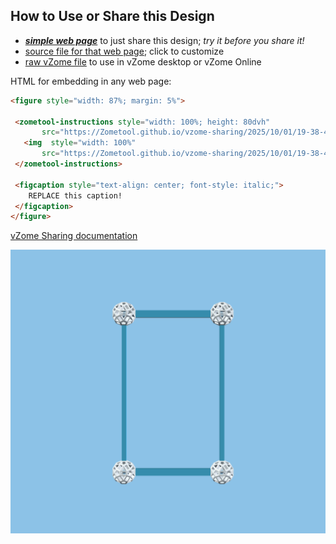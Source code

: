 
## How to Use or Share this Design

 - [***simple web page***](<https://Zometool.github.io/vzome-sharing/2025/10/01/19-38-46-2D-2-Square-Rect/>) to just share this design; *try it before you share it!*
 - [source file for that web page](<https://github.com/Zometool/vzome-sharing/edit/main/2025/10/01/19-38-46-2D-2-Square-Rect/index.md>); click to customize
 - [raw vZome file](<https://raw.githubusercontent.com/Zometool/vzome-sharing/main/2025/10/01/19-38-46-2D-2-Square-Rect/2D-2-Square-Rect.vZome>) to use in vZome desktop or vZome Online
 
 HTML for embedding in any web page:
 ```html
<figure style="width: 87%; margin: 5%">
  
  <zometool-instructions style="width: 100%; height: 80dvh"
        src="https://Zometool.github.io/vzome-sharing/2025/10/01/19-38-46-2D-2-Square-Rect/2D-2-Square-Rect.vZome" >
    <img  style="width: 100%"
        src="https://Zometool.github.io/vzome-sharing/2025/10/01/19-38-46-2D-2-Square-Rect/2D-2-Square-Rect.png" >
  </zometool-instructions>

  <figcaption style="text-align: center; font-style: italic;">
     REPLACE this caption!
  </figcaption>
</figure>

 ```

[vZome Sharing documentation](https://vzome.github.io/vzome/sharing.html#how-it-works)

![Image](<2D-2-Square-Rect.png>)

